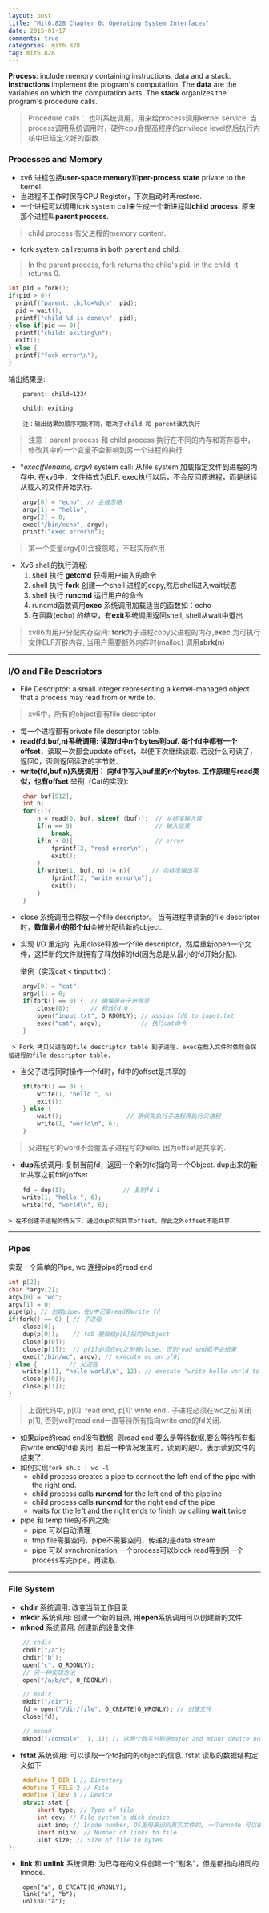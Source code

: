 ```yaml
---
layout: post
title: "Mit6.828 Chapter 0: Operating System Interfaces"
date: 2015-01-17
comments: true
categories: mit6.828
tag: mit6.828  
---
```



**Process**: include memory containing instructions, data and a stack. **Instructions** implement the program's computation. The **data** are the variables on which the computation acts. The **stack** organizes the program's procedure calls.
> Procedure calls： 也叫系统调用，用来给process调用kernel service. 当process调用系统调用时，硬件cpu会提高程序的privilege level然后执行内核中已经定义好的函数.

<!--more-->

### Processes and Memory
* xv6 进程包括**user-space memory**和**per-process state** private to the kernel.
* 当进程不工作时保存CPU Register，下次启动时再restore.
* 一个进程可以调用fork system call来生成一个新进程叫**child process**. 原来那个进程叫**parent process**.
> child process 有父进程的memory content.

* fork system call returns in both parent and child.

> In the parent process, fork returns the child's pid. In the child, it returns 0.

``` c
int pid = fork();
if(pid > 0){
  printf("parent: child=%d\n", pid);
  pid = wait();
  printf("child %d is done\n", pid);
} else if(pid == 0){
  printf("child: exiting\n");
  exit();
} else {
  printf("fork error\n");
}
```

输出结果是:


```
    parent: child=1234

    child: exiting

    注：输出结果的顺序可能不同，取决于child 和 parent谁先执行
```

> 注意：parent process 和 child process 执行在不同的内存和寄存器中，修改其中的一个变量不会影响到另一个进程的执行
* **exec(filename, *argv)** system call: 从file system 加载指定文件到进程的内存中. 在xv6中，文件格式为ELF. exec执行以后，不会反回原进程，而是继续从载入的文件开始执行.

``` c
    argv[0] = "echo"; // 会被忽略
    argv[1] = "hello";
    argv[2] = 0;
    exec("/bin/echo", argv);
    printf("exec error\n");
```

> 第一个变量argv[0]会被忽略，不起实际作用

* Xv6 shell的执行流程:
    1. shell 执行 **getcmd** 获得用户输入的命令
    2. shell 执行 **fork** 创建一个shell 进程的copy,然后shell进入wait状态
    3. shell 执行 **runcmd** 运行用户的命令
    4. runcmd函数调用**exec** 系统调用加载适当的函数如：echo
    5. 在函数(echo) 的结束，有**exit**系统调用返回shell, shell从wait中退出

> xv86为用户分配内存空间: **fork**为子进程copy父进程的内存,**exec** 为可执行文件ELF开辟内存, 当用户需要额外内存时(malloc) 调用**sbrk(n)**

-----------
### I/O and File Descriptors

* File Descriptor: a small integer representing a kernel-managed object that a process may read from or write to.

> xv6中，所有的object都有file descriptor

* 每一个进程都有private file descriptor table.
* **read(fd,buf,n)**系统调用: 读取fd中n个bytes到buf. 每个fd中都有一个**offset**，读取一次都会update offset，以便下次继续读取. 若没什么可读了，返回0，否则返回读取的字节数.
* **write(fd,buf,n)**系统调用： 向fd中写入buf里的n个bytes. 工作原理与read类似，也有**offset**
举例（Cat的实现):


``` c
    char buf[512];
    int n;
    for(;;){
        n = read(0, buf, sizeof (buf));  // 从标准输入读
        if(n == 0)                       // 输入结束
            break;
        if(n < 0){                       // error
            fprintf(2, "read error\n");
            exit();
        }
        if(write(1, buf, n) != n){      // 向标准输出写
            fprintf(2, "write error\n");
            exit();
        }
    }
```

* close 系统调用会释放一个file descriptor。 当有进程申请新的file descriptor时，**数值最小的那个fd**会被分配给新的object.
* 实现 I/O 重定向: 先用close释放一个file descriptor，然后重新open一个文件，这样新的文件就拥有了释放掉的fd(因为总是从最小的fd开始分配).

    举例（实现cat < tinput.txt)：

``` c
    argv[0] = "cat";
    argv[1] = 0;
    if(fork() == 0) {  // 确保是在子进程里
        close(0);      // 释放fd 0
        open("input.txt", O_RDONLY); // assign fd0 to input.txt
        exec("cat", argv);           // 执行cat命令
    }
```

     > Fork 拷贝父进程的file descriptor table 到子进程. exec在载入文件时依然会保留进程的file descriptor table.

* 当父子进程同时操作一个fd时，fd中的offset是共享的.

``` c
    if(fork() == 0) {
        write(1, "hello ", 6);
        exit();
    } else {
        wait();                  // 确保先执行子进程再执行父进程
        write(1, "world\n", 6);
    }
```

> 父进程写的word不会覆盖子进程写的hello. 因为offset是共享的.


* **dup**系统调用: 复制当前fd，返回一个新的fd指向同一个Object. dup出来的新fd共享之前fd的offset

``` c
    fd = dup(1);                // 复制fd 1
    write(1, "hello ", 6);
    write(fd, "world\n", 6);
```

    > 在不创建子进程的情况下，通过dup实现共享offset。除此之外offset不能共享

-----------
### Pipes
实现一个简单的Pipe, wc 连接pipe的read end
``` c
int p[2];
char *argv[2];
argv[0] = "wc";
argv[1] = 0;
pipe(p); // 创建pipe，在p中记录read和write fd
if(fork() == 0) { // 子进程
    close(0);
    dup(p[0]);    // fd0 被赋给p[0]指向的object
    close(p[0]);
    close(p[1]);  // p[1]必须在wc之前被close, 否则read end就不会结束
    exec("/bin/wc", argv); // execute wc on p[0]
} else {         // 父进程
    write(p[1], "hello world\n", 12); // execute "write hello world to p[1]"
    close(p[0]);
    close(p[1]);
}

```

> 上面代码中, p[0]: read end, p[1]: write end . 子进程必须在wc之前关闭p[1], 否则wc时read end一直等待所有指向write end的fd关闭.


* 如果pipe的read end没有数据, 则read end 要么是等待数据,要么等待所有指向write end的fd都关闭. 若后一种情况发生时，读到的是0，表示读到文件的结束了.
* 如何实现`fork sh.c | wc -l`
    * child process creates a pipe to connect the left end of the pipe with the right end.
    * child process calls **runcmd** for the left end of the pipeline
    * child process calls **runcmd** for the right end of the pipe
    * waits for the left and the right ends to finish by calling **wait** twice
* pipe 和 temp file的不同之处:
    * pipe 可以自动清理
    * tmp file需要空间，pipe不需要空间，传递的是data stream
    * pipe 可以 synchronization,一个process可以block read等到另一个process写完pipe，再读取.

-------
### File System
* **chdir** 系统调用: 改变当前工作目录
* **mkdir** 系统调用: 创建一个新的目录, 用**open**系统调用可以创建新的文件
* **mknod** 系统调用: 创建新的设备文件

``` c
    // chdir
    chdir("/a");
    chdir("b");
    open("c", O_RDONLY);
    // 另一种实现方法
    open("/a/b/c", O_RDONLY);

    // mkdir
    mkdir("/dir");
    fd = open("/dir/file", O_CREATE|O_WRONLY); // 创建文件
    close(fd);

    // mknod
    mknod("/console", 1, 1); // 这两个数字分别是major and minor device number. 用来识别kernel deviced
```

* **fstat** 系统调用: 可以读取一个fd指向的object的信息. fstat 读取的数据结构定义如下

``` c
    #define T_DIR 1 // Directory
    #define T_FILE 2 // File
    #define T_DEV 3 // Device
    struct stat {
        short type; // Type of file
        int dev; // File system’s disk device
        uint ino; // Inode number, OS里用来识别真实文件的, 一个innode 可以被Link到多个名字去
        short nlink; // Number of links to file
        uint size; // Size of file in bytes
};
```

* **link** 和 **unlink** 系统调用: 为已存在的文件创建一个“别名”，但是都指向相同的Innode.

```
    open("a", O_CREATE|O_WRONLY);
    link("a", "b");
    unlink("a");
```
